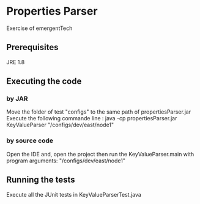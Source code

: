 # Properties Parser

Exercise of emergentTech

## Prerequisites
JRE 1.8

## Executing the code
### by JAR
Move the folder of test "configs" to the same path of propertiesParser.jar
Execute the following commande line :
java -cp propertiesParser.jar KeyValueParser "/configs/dev/east/node1"

### by source code
Open the IDE and, open the project then run the KeyValueParser.main with program arguments: "/configs/dev/east/node1"


## Running the tests
Execute all the JUnit tests in KeyValueParserTest.java
